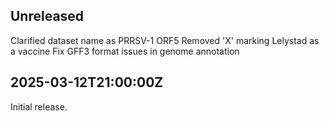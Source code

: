 ## Unreleased

Clarified dataset name as PRRSV-1 ORF5
Removed 'X' marking Lelystad as a vaccine
Fix GFF3 format issues in genome annotation


## 2025-03-12T21:00:00Z

Initial release.
